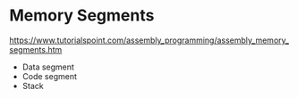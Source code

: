 # Memory Segments

https://www.tutorialspoint.com/assembly_programming/assembly_memory_segments.htm

- Data segment
- Code segment
- Stack
